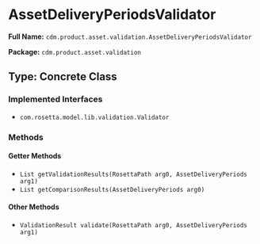 # AssetDeliveryPeriodsValidator

**Full Name:** `cdm.product.asset.validation.AssetDeliveryPeriodsValidator`

**Package:** `cdm.product.asset.validation`

## Type: Concrete Class

### Implemented Interfaces

- `com.rosetta.model.lib.validation.Validator`

### Methods

#### Getter Methods

- `List getValidationResults(RosettaPath arg0, AssetDeliveryPeriods arg1)`
- `List getComparisonResults(AssetDeliveryPeriods arg0)`

#### Other Methods

- `ValidationResult validate(RosettaPath arg0, AssetDeliveryPeriods arg1)`

